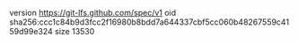 version https://git-lfs.github.com/spec/v1
oid sha256:ccc1c84b9d3fcc2f16980b8bdd7a644337cbf5cc060b48267559c4159d99e324
size 13530

